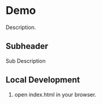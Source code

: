 # Demo

Description.

## Subheader

Sub Description

## Local Development

1. open index.html in your browser.